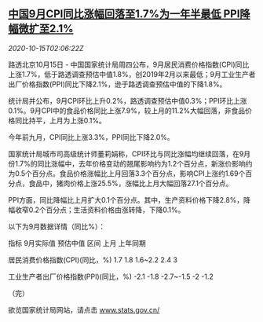 <!--1602728594000-->
[中国9月CPI同比涨幅回落至1.7%为一年半最低 PPI降幅微扩至2.1%](https://cn.reuters.com/article/china-sept-ppi-cpi-1015-idCNKBS27006R)
------

<div><i>2020-10-15T02:06:22Z</i></div><p>路透北京10月15日 - 中国国家统计局周四公布，9月居民消费价格指数(CPI)同比上涨1.7%，低于路透调查预估中值1.8%，创2019年2月以来最低；9月工业生产者出厂价格指数(PPI)同比下降2.1%，逊于路透调查预估中值的下降1.8%。</p><p>统计局并公布，9月CPI环比上升0.2%，路透调查预估中值0.3%；PPI环比上涨0.1%。9月CPI中的食品价格同比上涨7.9%，较上月的11.2%大幅回落，非食品价格同比持平，上月为上涨0.1%。</p><p>今年前九月，CPI同比上涨3.3%，PPI同比下降2.0%。</p><p>国家统计局城市司高级统计师董莉娟称，CPI环比与同比涨幅均继续回落，在9月份1.7%的同比涨幅中，去年价格变动的翘尾影响约为1.2个百分点，新涨价影响约为0.5个百分点。食品价格涨幅比上月回落3.3个百分点，影响CPI上涨约1.69个百分点，食品中，猪肉价格上涨25.5%，涨幅比上月大幅回落27.1个百分点。</p><p>PPI方面，同比降幅比上月扩大0.1个百分点。其中，生产资料价格下降2.8%，降幅收窄0.2个百分点；生活资料价格由涨转降，下降0.1%。</p><p>以下为9月数据详情（同比%）：</p><p>指标 9月实际值 预估中值 区间 上月 上年同期</p><p>居民消费价格指数(CPI)(同比，%) 1.7 1.8 1.6~2.2 2.4 3</p><p>工业生产者出厂价格指数(PPI)(同比，%) -2.1 -1.8 -2.7~-1.5 -2 -1.2</p><p>（完）</p><p>欲览国家统计局网站，请点击 <a href="http://www.stats.gov.cn/">www.stats.gov.cn/</a></p>

